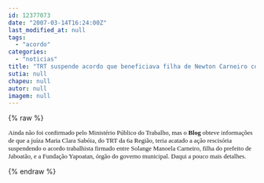 ```yaml
---
id: 12377073
date: "2007-03-14T16:24:00Z"
last_modified_at: null
tags:
  - "acordo"
categories:
  - "noticias"
title: "TRT suspende acordo que beneficiava filha de Newton Carneiro com quase R$ 1 milh\u00e3o"
sutia: null
chapeu: null
autor: null
imagem: null
---
```

{% raw %}
<p><FONT face=Verdana size=2></p>
<p><P>Ainda não foi confirmado pelo Ministério Público do Trabalho, mas o <STRONG>Blog </STRONG>obteve informações de que a juíza Maria Clara Sabóia, do TRT da 6a Região, teria acatado a ação rescisória suspendendo o acordo trabalhista firmado entre Solange Manoela Carneiro, filha do prefeito de Jaboatão, e a Fundação Yapoatan, órgão do governo municipal. Daqui a pouco mais detalhes.</P></FONT> </p>
{% endraw %}